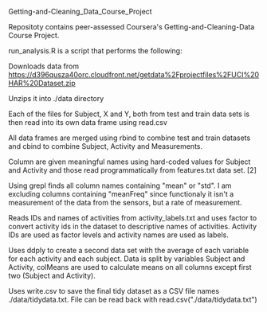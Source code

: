 Getting-and-Cleaning_Data_Course_Project

Repositoty contains peer-assessed Coursera's Getting-and-Cleaning-Data Course Project.

run_analysis.R is a script that performs the following:

Downloads data from https://d396qusza40orc.cloudfront.net/getdata%2Fprojectfiles%2FUCI%20HAR%20Dataset.zip

Unzips it into ./data directory

Each of the files for Subject, X and Y, both from test and train data sets is then read into its own data frame using read.csv

All data frames are merged using rbind to combine test and train datasets and cbind to combine Subject, Activity and Measurements.

Column are given meaningful names using hard-coded values for Subject and Activity and those read programmatically from features.txt data set. [2]

Using grepl finds all column names containing "mean" or "std". I am excluding columns containing "meanFreq" since functionaly it isn't a measurement of the data from the sensors, but a rate of measurement.

Reads IDs and names of activities from activity_labels.txt and uses factor to convert activity ids in the dataset to descriptive names of activities. Activity IDs are used as factor levels and activity names are used as labels.

Uses ddply to create a second data set with the average of each variable for each activity and each subject. Data is split by variables Subject and Activity, colMeans are used to calculate means on all columns except first two (Subject and Activity).

Uses write.csv to save the final tidy dataset as a CSV file names ./data/tidydata.txt. File can be read back with read.csv("./data/tidydata.txt")
